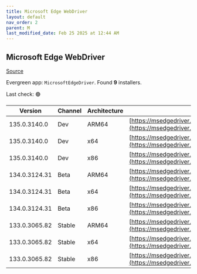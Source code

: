 ```yaml
---
title: Microsoft Edge WebDriver
layout: default
nav_order: 2
parent: M
last_modified_date: Feb 25 2025 at 12:44 AM
---
```


## Microsoft Edge WebDriver

[Source](https://www.microsoft.com/edge)

Evergreen app: `MicrosoftEdgeDriver`. Found **9** installers.

Last check: 🟢

| Version       | Channel | Architecture | URI                                                                                                                                            |
| ------------- | ------- | ------------ | ---------------------------------------------------------------------------------------------------------------------------------------------- |
| 135.0.3140.0  | Dev     | ARM64        | [https://msedgedriver.azureedge.net/135.0.3140.0/edgedriver_arm64.zip](https://msedgedriver.azureedge.net/135.0.3140.0/edgedriver_arm64.zip)   |
| 135.0.3140.0  | Dev     | x64          | [https://msedgedriver.azureedge.net/135.0.3140.0/edgedriver_win64.zip](https://msedgedriver.azureedge.net/135.0.3140.0/edgedriver_win64.zip)   |
| 135.0.3140.0  | Dev     | x86          | [https://msedgedriver.azureedge.net/135.0.3140.0/edgedriver_win32.zip](https://msedgedriver.azureedge.net/135.0.3140.0/edgedriver_win32.zip)   |
| 134.0.3124.31 | Beta    | ARM64        | [https://msedgedriver.azureedge.net/134.0.3124.31/edgedriver_arm64.zip](https://msedgedriver.azureedge.net/134.0.3124.31/edgedriver_arm64.zip) |
| 134.0.3124.31 | Beta    | x64          | [https://msedgedriver.azureedge.net/134.0.3124.31/edgedriver_win64.zip](https://msedgedriver.azureedge.net/134.0.3124.31/edgedriver_win64.zip) |
| 134.0.3124.31 | Beta    | x86          | [https://msedgedriver.azureedge.net/134.0.3124.31/edgedriver_win32.zip](https://msedgedriver.azureedge.net/134.0.3124.31/edgedriver_win32.zip) |
| 133.0.3065.82 | Stable  | ARM64        | [https://msedgedriver.azureedge.net/133.0.3065.82/edgedriver_arm64.zip](https://msedgedriver.azureedge.net/133.0.3065.82/edgedriver_arm64.zip) |
| 133.0.3065.82 | Stable  | x64          | [https://msedgedriver.azureedge.net/133.0.3065.82/edgedriver_win64.zip](https://msedgedriver.azureedge.net/133.0.3065.82/edgedriver_win64.zip) |
| 133.0.3065.82 | Stable  | x86          | [https://msedgedriver.azureedge.net/133.0.3065.82/edgedriver_win32.zip](https://msedgedriver.azureedge.net/133.0.3065.82/edgedriver_win32.zip) |
